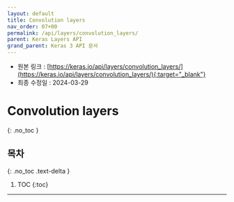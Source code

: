 ```yaml
---
layout: default
title: Convolution layers
nav_order: 07+00
permalink: /api/layers/convolution_layers/
parent: Keras Layers API
grand_parent: Keras 3 API 문서
---
```


* 원본 링크 : [https://keras.io/api/layers/convolution_layers/](https://keras.io/api/layers/convolution_layers/){:target="_blank"}
* 최종 수정일 : 2024-03-29

# Convolution layers
{: .no_toc }

## 목차
{: .no_toc .text-delta }

1. TOC
{:toc}

---
